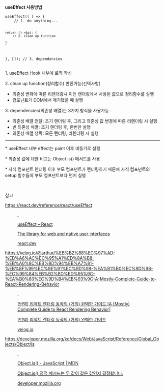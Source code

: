 <p data-ke-size="size18"><b>useEffect 사용방법</b></p>
<pre id="code_1727708106859" class="javascript" data-ke-language="javascript" data-ke-type="codeblock"><code>useEffect(( ) =&gt; {
	// 1. do anything...
    
    return () =&gt; {
		// 2. clean up function
	
    }
}, []); // 3. dependencies</code></pre>
<p data-ke-size="size16">1. useEffect Hook 내부에 로직 작성</p>
<p data-ke-size="size16">2. clean up function(정리함수) 반환가능(선택사항)</p>
<ul style="list-style-type: disc;" data-ke-list-type="disc">
<li>의존성 변화에 따른 리렌더링시 이전 렌더링에서 사용된 값으로 정리함수를 실행</li>
<li>컴포넌트가 DOM에서 제거됐을 때 실행</li>
</ul>
<p data-ke-size="size16">3. dependencies(의존성 배열)는 3가지 방식을 사용가능</p>
<ul style="list-style-type: disc;" data-ke-list-type="disc">
<li>의존성 배열 전달: 초기 렌더링 후, 그리고 의존성 값 변경에 따른 리렌더링 시 실행</li>
<li>빈 의존성 배열: 초기 렌더링 후, 한번만 실행</li>
<li>의존성 배열 생략: 모든 렌더링, 리렌더링 시 실행</li>
</ul>
<hr contenteditable="false" data-ke-type="horizontalRule" data-ke-style="style5" />
<p data-ke-size="size16">* useEffect 내부 effect는 paint 이후 비동기로 실행</p>
<p data-ke-size="size16">* 의존성 값에 대한 비교는 Object.is() 메서드를 사용</p>
<p data-ke-size="size16"><span style="background-color: #ffffff; color: #212529; text-align: start;">* 자식 컴포넌트 렌더링 이후 부모 컴포넌트가 렌더링하기 때문에<span>&nbsp;</span></span>자식 컴포넌트의 setup 함수들이 부모 컴포넌트보다 먼저 실행</p>
<p data-ke-size="size16">&nbsp;</p>
<p data-ke-size="size16">참고</p>
<p data-ke-size="size16"><a href="https://react.dev/reference/react/useEffect" target="_blank" rel="noopener&nbsp;noreferrer">https://react.dev/reference/react/useEffect</a></p>
<figure id="og_1727709603165" contenteditable="false" data-ke-type="opengraph" data-ke-align="alignCenter" data-og-type="website" data-og-title="useEffect &ndash; React" data-og-description="The library for web and native user interfaces" data-og-host="react.dev" data-og-source-url="https://react.dev/reference/react/useEffect" data-og-url="https://react.dev/reference/react/useEffect" data-og-image="https://scrap.kakaocdn.net/dn/by5l6e/hyXaydO5vq/pzpQB9wx5D17U6m29hQbz1/img.png?width=1080&amp;height=567&amp;face=0_0_1080_567,https://scrap.kakaocdn.net/dn/rTlhv/hyXauP1zdd/vaYD3Nk2JO8Vgz3jQe2TKK/img.png?width=1080&amp;height=567&amp;face=0_0_1080_567"><a href="https://react.dev/reference/react/useEffect" target="_blank" rel="noopener" data-source-url="https://react.dev/reference/react/useEffect">
<div class="og-image" style="background-image: url('https://scrap.kakaocdn.net/dn/by5l6e/hyXaydO5vq/pzpQB9wx5D17U6m29hQbz1/img.png?width=1080&amp;height=567&amp;face=0_0_1080_567,https://scrap.kakaocdn.net/dn/rTlhv/hyXauP1zdd/vaYD3Nk2JO8Vgz3jQe2TKK/img.png?width=1080&amp;height=567&amp;face=0_0_1080_567');">&nbsp;</div>
<div class="og-text">
<p class="og-title" data-ke-size="size16">useEffect &ndash; React</p>
<p class="og-desc" data-ke-size="size16">The library for web and native user interfaces</p>
<p class="og-host" data-ke-size="size16">react.dev</p>
</div>
</a></figure>
<p data-ke-size="size16"><a href="https://velog.io/@arthur/%EB%B2%88%EC%97%AD-%EB%A6%AC%EC%95%A1%ED%8A%B8-%EB%A0%8C%EB%8D%94%EB%A7%81-%EB%8F%99%EC%9E%91%EC%9D%98-%EA%B1%B0%EC%9D%98-%EC%99%84%EB%B2%BD%ED%95%9C-%EA%B0%80%EC%9D%B4%EB%93%9C-A-Mostly-Complete-Guide-to-React-Rendering-Behavior" target="_blank" rel="noopener&nbsp;noreferrer">https://velog.io/@arthur/%EB%B2%88%EC%97%AD-%EB%A6%AC%EC%95%A1%ED%8A%B8-%EB%A0%8C%EB%8D%94%EB%A7%81-%EB%8F%99%EC%9E%91%EC%9D%98-%EA%B1%B0%EC%9D%98-%EC%99%84%EB%B2%BD%ED%95%9C-%EA%B0%80%EC%9D%B4%EB%93%9C-A-Mostly-Complete-Guide-to-React-Rendering-Behavior</a></p>
<figure id="og_1727709846667" contenteditable="false" data-ke-type="opengraph" data-ke-align="alignCenter" data-og-type="article" data-og-title="[번역] 리액트 렌더링 동작의 (거의) 완벽한 가이드 [A (Mostly) Complete Guide to React Rendering Behavior]" data-og-description="[번역] 리액트 렌더링 동작의 (거의) 완벽한 가이드" data-og-host="velog.io" data-og-source-url="https://velog.io/@arthur/%EB%B2%88%EC%97%AD-%EB%A6%AC%EC%95%A1%ED%8A%B8-%EB%A0%8C%EB%8D%94%EB%A7%81-%EB%8F%99%EC%9E%91%EC%9D%98-%EA%B1%B0%EC%9D%98-%EC%99%84%EB%B2%BD%ED%95%9C-%EA%B0%80%EC%9D%B4%EB%93%9C-A-Mostly-Complete-Guide-to-React-Rendering-Behavior" data-og-url="https://velog.io/@arthur/번역-리액트-렌더링-동작의-거의-완벽한-가이드-A-Mostly-Complete-Guide-to-React-Rendering-Behavior" data-og-image="https://scrap.kakaocdn.net/dn/baSo1U/hyXaxTvpP4/wgYsVe3MkLhrqaaFDKN2mk/img.png?width=700&amp;height=350&amp;face=0_0_700_350,https://scrap.kakaocdn.net/dn/bsCLkI/hyXaJ7tUCG/NHYkRKC56QwZf5jvzl8VB0/img.png?width=700&amp;height=350&amp;face=0_0_700_350,https://scrap.kakaocdn.net/dn/exVgAV/hyXaGJGIto/EjX9eMrDXerIokSFHOgBZ1/img.png?width=700&amp;height=350&amp;face=0_0_700_350"><a href="https://velog.io/@arthur/%EB%B2%88%EC%97%AD-%EB%A6%AC%EC%95%A1%ED%8A%B8-%EB%A0%8C%EB%8D%94%EB%A7%81-%EB%8F%99%EC%9E%91%EC%9D%98-%EA%B1%B0%EC%9D%98-%EC%99%84%EB%B2%BD%ED%95%9C-%EA%B0%80%EC%9D%B4%EB%93%9C-A-Mostly-Complete-Guide-to-React-Rendering-Behavior" target="_blank" rel="noopener" data-source-url="https://velog.io/@arthur/%EB%B2%88%EC%97%AD-%EB%A6%AC%EC%95%A1%ED%8A%B8-%EB%A0%8C%EB%8D%94%EB%A7%81-%EB%8F%99%EC%9E%91%EC%9D%98-%EA%B1%B0%EC%9D%98-%EC%99%84%EB%B2%BD%ED%95%9C-%EA%B0%80%EC%9D%B4%EB%93%9C-A-Mostly-Complete-Guide-to-React-Rendering-Behavior">
<div class="og-image" style="background-image: url('https://scrap.kakaocdn.net/dn/baSo1U/hyXaxTvpP4/wgYsVe3MkLhrqaaFDKN2mk/img.png?width=700&amp;height=350&amp;face=0_0_700_350,https://scrap.kakaocdn.net/dn/bsCLkI/hyXaJ7tUCG/NHYkRKC56QwZf5jvzl8VB0/img.png?width=700&amp;height=350&amp;face=0_0_700_350,https://scrap.kakaocdn.net/dn/exVgAV/hyXaGJGIto/EjX9eMrDXerIokSFHOgBZ1/img.png?width=700&amp;height=350&amp;face=0_0_700_350');">&nbsp;</div>
<div class="og-text">
<p class="og-title" data-ke-size="size16">[번역] 리액트 렌더링 동작의 (거의) 완벽한 가이드 [A (Mostly) Complete Guide to React Rendering Behavior]</p>
<p class="og-desc" data-ke-size="size16">[번역] 리액트 렌더링 동작의 (거의) 완벽한 가이드</p>
<p class="og-host" data-ke-size="size16">velog.io</p>
</div>
</a></figure>
<p data-ke-size="size16"><a href="https://developer.mozilla.org/ko/docs/Web/JavaScript/Reference/Global_Objects/Object/is" target="_blank" rel="noopener&nbsp;noreferrer">https://developer.mozilla.org/ko/docs/Web/JavaScript/Reference/Global_Objects/Object/is</a></p>
<figure id="og_1727710378108" contenteditable="false" data-ke-type="opengraph" data-ke-align="alignCenter" data-og-type="website" data-og-title="Object.is() - JavaScript | MDN" data-og-description="Object.is() 정적 메서드는 두 값이 같은 값인지 결정합니다." data-og-host="developer.mozilla.org" data-og-source-url="https://developer.mozilla.org/ko/docs/Web/JavaScript/Reference/Global_Objects/Object/is" data-og-url="https://developer.mozilla.org/ko/docs/Web/JavaScript/Reference/Global_Objects/Object/is" data-og-image="https://scrap.kakaocdn.net/dn/TvcoL/hyXatQ8iZR/hmqBojGyxeQTTezPneqBm0/img.png?width=1920&amp;height=1080&amp;face=0_0_1920_1080"><a href="https://developer.mozilla.org/ko/docs/Web/JavaScript/Reference/Global_Objects/Object/is" target="_blank" rel="noopener" data-source-url="https://developer.mozilla.org/ko/docs/Web/JavaScript/Reference/Global_Objects/Object/is">
<div class="og-image" style="background-image: url('https://scrap.kakaocdn.net/dn/TvcoL/hyXatQ8iZR/hmqBojGyxeQTTezPneqBm0/img.png?width=1920&amp;height=1080&amp;face=0_0_1920_1080');">&nbsp;</div>
<div class="og-text">
<p class="og-title" data-ke-size="size16">Object.is() - JavaScript | MDN</p>
<p class="og-desc" data-ke-size="size16">Object.is() 정적 메서드는 두 값이 같은 값인지 결정합니다.</p>
<p class="og-host" data-ke-size="size16">developer.mozilla.org</p>
</div>
</a></figure>
<p data-ke-size="size16">&nbsp;</p>
<p data-ke-size="size16">&nbsp;</p>